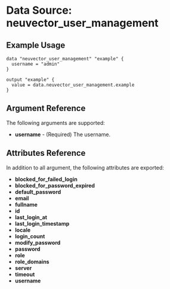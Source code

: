 # Data Source: neuvector_user_management

## Example Usage

```hcl
data "neuvector_user_management" "example" {
  username = "admin"
}

output "example" {
  value = data.neuvector_user_management.example
}
```

## Argument Reference

The following arguments are supported:

* **username** - (Required) The username.

## Attributes Reference

In addition to all argument, the following attributes are exported:

* **blocked_for_failed_login**
* **blocked_for_password_expired**
* **default_password**
* **email**
* **fullname**
* **id**
* **last_login_at**
* **last_login_timestamp**
* **locale**
* **login_count**
* **modify_password**
* **password**
* **role**
* **role_domains**
* **server**
* **timeout**
* **username**
